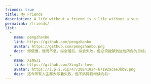 ```yaml
---
friends: true
title: My Friends
description: A life without a friend is a life without a sun.
permalink: /friends/
list:
  -
    name: pengzhanbo
    link: https://github.com/pengzhanbo
    avatar: https://github.com/pengzhanbo.png
    desc: 即使慢，驰而不息，纵会落后，纵会失败，但必须能够到达他所向的目标。
  -
    name: XINGJI
    link: https://github.com/XingJi-love
    avatar: https://i.p-i.vip/47/20241024-67192acae3bb8.png
    desc: 迄今所有人生都大写着失败，但不妨碍我继续向前✨
---
```

